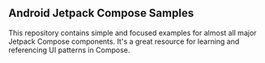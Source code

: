 ## Android Jetpack Compose Samples

This repository contains simple and focused examples for almost all major Jetpack Compose components. It's a great resource for learning and referencing UI patterns in Compose.
